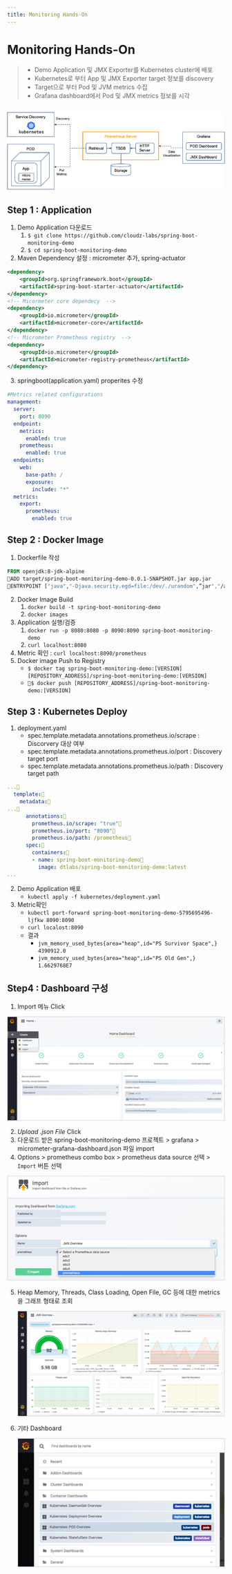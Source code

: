 ```yaml
---
title: Monitoring Hands-On
---
```


# Monitoring Hands-On


> * Demo Application 및 JMX Exporter를 Kubernetes cluster에 배포
> * Kubernetes로 부터 App 및 JMX Exporter target 정보를 discovery
> * Target으로 부터 Pod 및 JVM metrics 수집
> * Grafana dashboard에서 Pod 및 JMX metrics 정보를 시각

![](./img/2019-01-26-20-31-01.png)
---

## Step 1 : Application
1. Demo Application 다운로드
   1. `$ git clone https://github.com/cloudz-labs/spring-boot-monitoring-demo`
   2. `$ cd spring-boot-monitoring-demo`
2. Maven Dependency 설정 : micrometer 추가, spring-actuator

```xml
<dependency>
	<groupId>org.springframework.boot</groupId>
	<artifactId>spring-boot-starter-actuator</artifactId>
</dependency>
<!-- Micormeter core dependecy  -->
<dependency>
	<groupId>io.micrometer</groupId>
	<artifactId>micrometer-core</artifactId>
</dependency>
<!-- Micrometer Prometheus registry  -->
<dependency>
	<groupId>io.micrometer</groupId>
	<artifactId>micrometer-registry-prometheus</artifactId>
</dependency>

```
3. springboot(application.yaml) properites 수정
```yaml
#Metrics related configurations
management:
  server:
    port: 8090
  endpoint:
    metrics:
      enabled: true
    prometheus:
      enabled: true
  endpoints:
    web:
      base-path: /
      exposure:
        include: "*"
  metrics:
    export:
      prometheus:
        enabled: true
```
## Step 2 : Docker Image

1. Dockerfile 작성
```Dockerfile
FROM openjdk:8-jdk-alpine
ADD target/spring-boot-monitoring-demo-0.0.1-SNAPSHOT.jar app.jar
ENTRYPOINT ["java","-Djava.security.egd=file:/dev/./urandom",”jar","/app.jar"]
```
2. Docker Image Build
   1. `docker build -t spring-boot-monitoring-demo`
   2. `docker images`
3. Application 실행/검증
   1. `docker run -p 8080:8080 -p 8090:8090 spring-boot-monitoring-demo`
   2. `curl localhost:8080`
4. Metric 확인 : `curl localhost:8090/prometheus`
5. Docker image Push to Registry
   * `$ docker tag spring-boot-monitoring-demo:[VERSION] [REPOSITORY_ADDRESS]/spring-boot-monitoring-demo:[VERSION]`
   * `$ docker push [REPOSITORY_ADDRESS]/spring-boot-monitoring-demo:[VERSION]`

## Step 3 : Kubernetes Deploy
1. deployment.yaml
   * spec.template.metadata.annotations.prometheus.io/scrape : Discorvery 대상 여부
   * spec.template.metadata.annotations.prometheus.io/port : Discovery target port
   * spec.template.metadata.annotations.prometheus.io/path : Discovery target path

```yaml
...  
  template:
    metadata:      
...      
      annotations:        
        prometheus.io/scrape: "true"
        prometheus.io/port: "8090"
        prometheus.io/path: /prometheus
      spec:
        containers:
        - name: spring-boot-monitoring-demo
          image: dtlabs/spring-boot-monitoring-demo:latest
...
```
2. Demo Application 배포
   * `kubectl apply -f kubernetes/deployment.yaml`
3. Metric확인
   * `kubectl port-forward spring-boot-monitoring-demo-5795695496-ljfkw 8090:8090`
   * `curl localost:8090`
   * 결과
     * `jvm_memory_used_bytes{area="heap",id="PS Survivor Space",} 4390912.0`
     * `jvm_memory_used_bytes{area="heap",id="PS Old Gen",} 1.6629768E7`

## Step4 : Dashboard 구성
1. Import 메뉴 Click

![](./img/2019-01-26-20-48-17.png)

2. *Upload .json File* Click
3. 다운로드 받은 spring-boot-monitoring-demo 프로젝트 > grafana > micrometer-grafana-dashboard.json 파일 import
4. Options > prometheus combo box > prometheus data source 선택 > `Import` 버튼 선택 

![](./img/2019-01-26-20-49-31.png)

5. Heap Memory, Threads, Class Loading, Open File, GC 등에 대한 metrics을 그래프 형태로 조회
   
   ![](./img/2019-01-26-20-49-57.png)

6. 기타 Dashboard
   
   ![](./img/2019-01-26-20-50-26.png)
